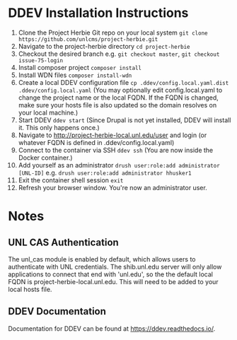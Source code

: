 # DDEV Installation Instructions

1. Clone the Project Herbie Git repo on your local system
   `git clone https://github.com/unlcms/project-herbie.git`
1. Navigate to the project-herbie directory
   `cd project-herbie`
1. Checkout the desired branch
   e.g. `git checkout master`, `git checkout issue-75-login`
1. Install composer project
   `composer install`
1.  Install WDN files
   `composer install-wdn`
1.  Create a local DDEV configuration file
    `cp .ddev/config.local.yaml.dist .ddev/config.local.yaml`
    (You may optionally edit config.local.yaml to change the project name or the local FQDN.
    If the FQDN is changed, make sure your hosts file is also updated so the domain resolves
    on your local machine.)
1.  Start DDEV
    `ddev start`
    (Since Drupal is not yet installed, DDEV will install it. This only happens once.)
1.  Navigate to http://project-herbie-local.unl.edu/user and login (or whatever FQDN is
    defined in .ddev/config.local.yaml)
1.  Connect to the container via SSH
    `ddev ssh`
    (You are now inside the Docker container.)
1.  Add yourself as an administrator
    `drush user:role:add administrator [UNL-ID]`
    e.g. `drush user:role:add administrator hhusker1`
1.  Exit the container shell session
    `exit`
1.  Refresh your browser window. You're now an administrator user.

# Notes

## UNL CAS Authentication
The unl_cas module is enabled by default, which allows users to authenticate
with UNL credentials. The shib.unl.edu server will only allow applications to connect that
end with 'unl.edu', so the the default local FQDN is project-herbie-local.unl.edu. This will
need to be added to your local hosts file.

## DDEV Documentation
Documentation for DDEV can be found at https://ddev.readthedocs.io/.
